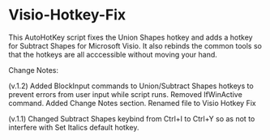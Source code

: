 # Visio-Hotkey-Fix
This AutoHotKey script fixes the Union Shapes hotkey and adds a hotkey for Subtract Shapes for Microsoft Visio. 
It also rebinds the common tools so that the hotkeys are all acccessible without moving your hand.


Change Notes:

(v.1.2) Added BlockInput commands to Union/Subtract Shapes hotkeys to prevent errors from user input while script runs.
  		  Removed IfWinActive command. Added Change Notes section. Renamed file to Visio Hotkey Fix

(v.1.1) Changed Subtract Shapes keybind from Ctrl+I to Ctrl+Y so as not to interfere with Set Italics default hotkey.
